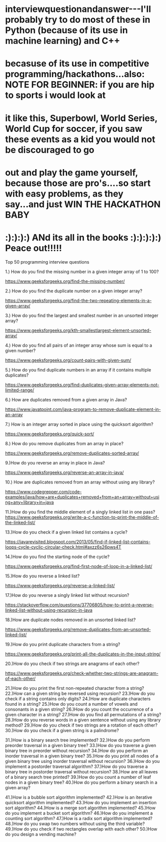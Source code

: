 # interviewquestionandanswer---I'll probably try to do most of these in Python (because of its use in machine learning) and C++
# becasuse of its use in competitive programming/hackathons...also: NOTE FOR BEGINNER: if you are hip to sports i would look at
# it like this, Superbowl, World Series, World Cup for soccer, if you saw these events as a kid you would not be discouraged to go
# out and play the game yourself, because those are pro's....so start with easy problems, as they say...and just WIN THE HACKATHON BABY
#  :):):):) ANd its all in the books :):):):):) Peace out!!!!!

Top 50 programming interview questions

1.) How do you find the missing number in a given integer array of 1 to 100?

https://www.geeksforgeeks.org/find-the-missing-number/

2.) How do you find the duplicate number on a given integer array?

https://www.geeksforgeeks.org/find-the-two-repeating-elements-in-a-given-array/

3.) How do you find the largest and smallest number in an unsorted integer array? 

https://www.geeksforgeeks.org/kth-smallestlargest-element-unsorted-array/


4.) How do you find all pairs of an integer array whose sum is equal to a given number?

https://www.geeksforgeeks.org/count-pairs-with-given-sum/

5.) How do you find duplicate numbers in an array if it contains multiple duplicates?

https://www.geeksforgeeks.org/find-duplicates-given-array-elements-not-limited-range/

6.) How are duplicates removed from a given array in Java?

https://www.javatpoint.com/java-program-to-remove-duplicate-element-in-an-array

7.) How is an integer array sorted in place using the quicksort algorithm?

https://www.geeksforgeeks.org/quick-sort/

8.) How do you remove duplicates from an array in place?

https://www.geeksforgeeks.org/remove-duplicates-sorted-array/

9.)How do you reverse an array in place in Java?

https://www.geeksforgeeks.org/reverse-an-array-in-java/


10.) How are duplicates removed from an array without using any library?

https://www.codegrepper.com/code-examples/java/how+are+duplicates+removed+from+an+array+without+using+any+library+in+java

11.)How do you find the middle element of a singly linked list in one pass?
https://www.geeksforgeeks.org/write-a-c-function-to-print-the-middle-of-the-linked-list/

13.)How do you check if a given linked list contains a cycle? 

https://javarevisited.blogspot.com/2013/05/find-if-linked-list-contains-loops-cycle-cyclic-circular-check.html#axzz6s26pws4T


14.)How do you find the starting node of the cycle?

https://www.geeksforgeeks.org/find-first-node-of-loop-in-a-linked-list/


15.)How do you reverse a linked list?

https://www.geeksforgeeks.org/reverse-a-linked-list/


17.)How do you reverse a singly linked list without recursion?

https://stackoverflow.com/questions/37706805/how-to-print-a-reverse-linked-list-without-using-recursion-in-java


18.)How are duplicate nodes removed in an unsorted linked list?

https://www.geeksforgeeks.org/remove-duplicates-from-an-unsorted-linked-list/

19.)How do you print duplicate characters from a string?

https://www.geeksforgeeks.org/print-all-the-duplicates-in-the-input-string/

20.)How do you check if two strings are anagrams of each other?

https://www.geeksforgeeks.org/check-whether-two-strings-are-anagram-of-each-other/



21.)How do you print the first non-repeated character from a string?
22.)How can a given string be reversed using recursion?
23.)How do you check if a string contains only digits?
24.)How are duplicate characters found in a string?
25.)How do you count a number of vowels and consonants in a given string?
26.)How do you count the occurrence of a given character in a string?
27.)How do you find all permutations of a string?
28.)How do you reverse words in a given sentence without using any library method?
29.)How do you check if two strings are a rotation of each other?
30.)How do you check if a given string is a palindrome?


31.)How is a binary search tree implemented?
32.)How do you perform preorder traversal in a given binary tree?
33.)How do you traverse a given binary tree in preorder without recursion?
34.)How do you perform an inorder traversal in a given binary tree?
35.)How do you print all nodes of a given binary tree using inorder traversal without recursion?
36.)How do you implement a postorder traversal algorithm?
37.)How do you traverse a binary tree in postorder traversal without recursion?
38.)How are all leaves of a binary search tree printed?
39.)How do you count a number of leaf nodes in a given binary tree?
40.)How do you perform a binary search in a given array?


41.)How is a bubble sort algorithm implemented?
42.)How is an iterative quicksort algorithm implemented?
43.)How do you implement an insertion sort algorithm?
44.)How is a merge sort algorithm implemented?
45.)How do you implement a bucket sort algorithm?
46.)How do you implement a counting sort algorithm?
47.)How is a radix sort algorithm implemented?
48.)How do you swap two numbers without using the third variable?
49.)How do you check if two rectangles overlap with each other?
50.)How do you design a vending machine?








